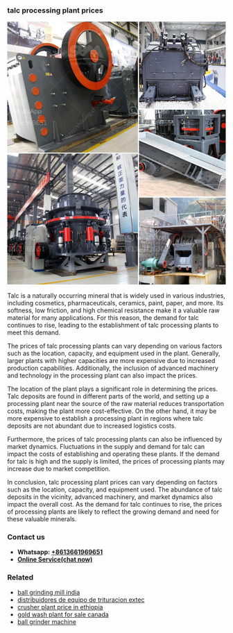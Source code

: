 <h3>talc processing plant prices</h3><img src='1708323097.jpg' alt=''><p>Talc is a naturally occurring mineral that is widely used in various industries, including cosmetics, pharmaceuticals, ceramics, paint, paper, and more. Its softness, low friction, and high chemical resistance make it a valuable raw material for many applications. For this reason, the demand for talc continues to rise, leading to the establishment of talc processing plants to meet this demand.</p><p>The prices of talc processing plants can vary depending on various factors such as the location, capacity, and equipment used in the plant. Generally, larger plants with higher capacities are more expensive due to increased production capabilities. Additionally, the inclusion of advanced machinery and technology in the processing plant can also impact the prices.</p><p>The location of the plant plays a significant role in determining the prices. Talc deposits are found in different parts of the world, and setting up a processing plant near the source of the raw material reduces transportation costs, making the plant more cost-effective. On the other hand, it may be more expensive to establish a processing plant in regions where talc deposits are not abundant due to increased logistics costs.</p><p>Furthermore, the prices of talc processing plants can also be influenced by market dynamics. Fluctuations in the supply and demand for talc can impact the costs of establishing and operating these plants. If the demand for talc is high and the supply is limited, the prices of processing plants may increase due to market competition.</p><p>In conclusion, talc processing plant prices can vary depending on factors such as the location, capacity, and equipment used. The abundance of talc deposits in the vicinity, advanced machinery, and market dynamics also impact the overall cost. As the demand for talc continues to rise, the prices of processing plants are likely to reflect the growing demand and need for these valuable minerals.</p><h3>Contact us</h3><ul><li><strong>Whatsapp:&nbsp;<a href="https://wa.me/8613661969651">+8613661969651</a></strong></li><li><a href="https://swt.shibang-china.com/?git&amp;zhl&amp;talc processing plant prices"><strong>Online Service(chat now)</strong></a></li></ul><h3>Related</h3><ul><li><a href='ball grinding mill india.md'>ball grinding mill india</a></li><li><a href='distribuidores de equipo de trituracion extec.md'>distribuidores de equipo de trituracion extec</a></li><li><a href='crusher plant price in ethiopia.md'>crusher plant price in ethiopia</a></li><li><a href='gold wash plant for sale canada.md'>gold wash plant for sale canada</a></li><li><a href='ball grinder machine.md'>ball grinder machine</a></li></ul>